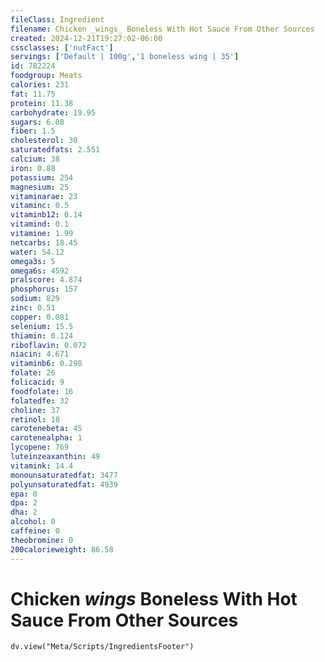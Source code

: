 ```yaml
---
fileClass: Ingredient
filename: Chicken _wings_ Boneless With Hot Sauce From Other Sources
created: 2024-12-21T19:27:02-06:00
cssclasses: ['nutFact']
servings: ['Default | 100g','1 boneless wing | 35']
id: 782224
foodgroup: Meats
calories: 231
fat: 11.75
protein: 11.38
carbohydrate: 19.95
sugars: 6.08
fiber: 1.5
cholesterol: 30
saturatedfats: 2.551
calcium: 38
iron: 0.88
potassium: 254
magnesium: 25
vitaminarae: 23
vitaminc: 0.5
vitaminb12: 0.14
vitamind: 0.1
vitamine: 1.99
netcarbs: 18.45
water: 54.12
omega3s: 5
omega6s: 4592
pralscore: 4.874
phosphorus: 157
sodium: 829
zinc: 0.51
copper: 0.081
selenium: 15.5
thiamin: 0.124
riboflavin: 0.072
niacin: 4.671
vitaminb6: 0.298
folate: 26
folicacid: 9
foodfolate: 16
folatedfe: 32
choline: 37
retinol: 18
carotenebeta: 45
carotenealpha: 1
lycopene: 769
luteinzeaxanthin: 49
vitamink: 14.4
monounsaturatedfat: 3477
polyunsaturatedfat: 4939
epa: 0
dpa: 2
dha: 2
alcohol: 0
caffeine: 0
theobromine: 0
200calorieweight: 86.58
---
```


# Chicken _wings_ Boneless With Hot Sauce From Other Sources

```dataviewjs
dv.view("Meta/Scripts/IngredientsFooter")
```